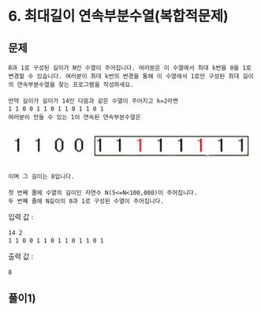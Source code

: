 # 6. 최대길이 연속부분수열(복합적문제)
## 문제
```
0과 1로 구성된 길이가 N인 수열이 주어집니다. 여러분은 이 수열에서 최대 k번을 0을 1로 변경할 수 있습니다. 여러분이 최대 k번의 변경을 통해 이 수열에서 1로만 구성된 최대 길이의 연속부분수열을 찾는 프로그램을 작성하세요.

만약 길이가 길이가 14인 다음과 같은 수열이 주어지고 k=2라면
1 1 0 0 1 1 0 1 1 0 1 1 0 1
여러분이 만들 수 있는 1이 연속된 연속부분수열은
```

<img src="/algorithm/inflearn_java_풀이/img/3-6문제이미지.jpeg" width="500px">

```
이며 그 길이는 8입니다.

첫 번째 줄에 수열의 길이인 자연수 N(5<=N<100,000)이 주어집니다.
두 번째 줄에 N길이의 0과 1로 구성된 수열이 주어집니다.
```

입력 값 :
```
14 2
1 1 0 0 1 1 0 1 1 0 1 1 0 1

```

출력 값 :
```
8
```

## 풀이1)